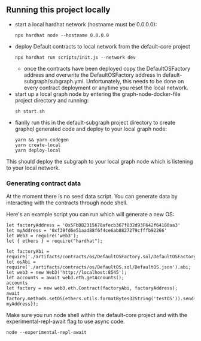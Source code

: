 ## Running this project locally

- start a local hardhat network (hostname must be 0.0.0.0):
  ```
  npx hardhat node --hostname 0.0.0.0
  ```
- deploy Default contracts to local network from the default-core project
  ```
  npx hardhat run scripts/init.js --network dev
  ```
  - once the contracts have been deployed copy the DefaultOSFactory address and overwrite the DefaultOSFactory address in default-subgraph/subgraph.yml. Unfortunately, this needs to be done on every contract deployment or anytime you reset the local network.
- start up a local graph node by entering the graph-node-docker-file project directory and running:
    ```
    sh start.sh
    ```
- fianlly run this in the default-subgraph project directory to create graphql generated code and deploy to your local graph node:
  ```
  yarn && yarn codegen
  yarn create-local
  yarn deploy-local
  ```
This should deploy the subgraph to your local graph node which is listening to your local network.

### Generating contract data 
At the moment there is no seed data script. You can generate data by interacting with the contracts through node shell. 

Here's an example script you can run which will generate a new OS:
```
let factoryAddress = '0x5FbDB2315678afecb367f032d93F642f64180aa3' 
let myAddress = '0xf39fd6e51aad88f6f4ce6ab8827279cfffb92266'
let Web3 = require('web3');
let { ethers } = require("hardhat");

let factoryAbi = require('./artifacts/contracts/os/DefaultOSFactory.sol/DefaultOSFactory.json').abi;
let osAbi = require('./artifacts/contracts/os/DefaultOS.sol/DefaultOS.json').abi;
let web3 = new Web3('http://localhost:8545');
let accounts = await web3.eth.getAccounts();
accounts
let factory = new web3.eth.Contract(factoryAbi, factoryAddress);
await factory.methods.setOS(ethers.utils.formatBytes32String('testOS')).send({from: myAddress});
```



Make sure you run node shell within the default-core project and with the experimental-repl-await flag to use async code. 
```
node --experimental-repl-await
```

